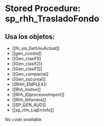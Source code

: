 # Stored Procedure: sp_rhh_TrasladoFondo

## Usa los objetos:
- [[fn_sis_GetUsuActual]]
- [[gen_ccosto]]
- [[Gen_clasif1]]
- [[Gen_clasif2]]
- [[Gen_clasif3]]
- [[Gen_compania]]
- [[Gen_sucursal]]
- [[RHH_EMPLEA]]
- [[Rhh_hisfon]]
- [[Rhh_IDprocesosImport]]
- [[Rhh_tbfondos]]
- [[SP_GEN_AUD]]
- [[sp_rhh_LiqErrInfo]]

*No code available.*
